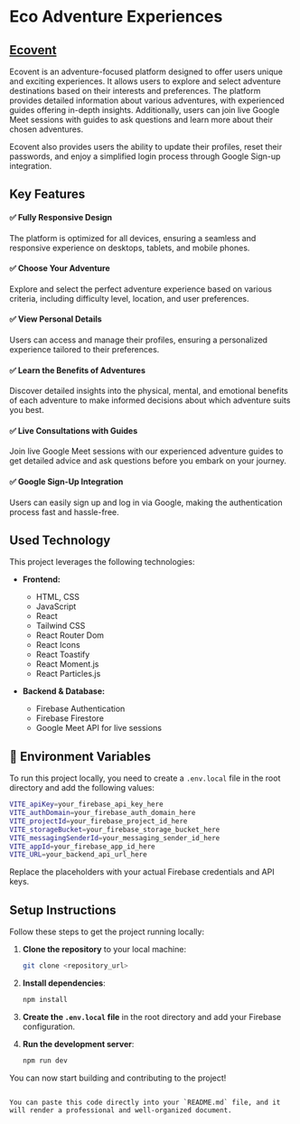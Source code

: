 # Eco Adventure Experiences

## [Ecovent](https://ecovent-bd.web.app)

Ecovent is an adventure-focused platform designed to offer users unique and exciting experiences. It allows users to explore and select adventure destinations based on their interests and preferences. The platform provides detailed information about various adventures, with experienced guides offering in-depth insights. Additionally, users can join live Google Meet sessions with guides to ask questions and learn more about their chosen adventures.

Ecovent also provides users the ability to update their profiles, reset their passwords, and enjoy a simplified login process through Google Sign-up integration.

## Key Features

#### ✅ Fully Responsive Design

The platform is optimized for all devices, ensuring a seamless and responsive experience on desktops, tablets, and mobile phones.

#### ✅ Choose Your Adventure

Explore and select the perfect adventure experience based on various criteria, including difficulty level, location, and user preferences.

#### ✅ View Personal Details

Users can access and manage their profiles, ensuring a personalized experience tailored to their preferences.

#### ✅ Learn the Benefits of Adventures

Discover detailed insights into the physical, mental, and emotional benefits of each adventure to make informed decisions about which adventure suits you best.

#### ✅ Live Consultations with Guides

Join live Google Meet sessions with our experienced adventure guides to get detailed advice and ask questions before you embark on your journey.

#### ✅ Google Sign-Up Integration

Users can easily sign up and log in via Google, making the authentication process fast and hassle-free.

## Used Technology

This project leverages the following technologies:

- **Frontend:**

  - HTML, CSS
  - JavaScript
  - React
  - Tailwind CSS
  - React Router Dom
  - React Icons
  - React Toastify
  - React Moment.js
  - React Particles.js

- **Backend & Database:**
  - Firebase Authentication
  - Firebase Firestore
  - Google Meet API for live sessions

## 🔑 Environment Variables

To run this project locally, you need to create a `.env.local` file in the root directory and add the following values:

```bash
VITE_apiKey=your_firebase_api_key_here
VITE_authDomain=your_firebase_auth_domain_here
VITE_projectId=your_firebase_project_id_here
VITE_storageBucket=your_firebase_storage_bucket_here
VITE_messagingSenderId=your_messaging_sender_id_here
VITE_appId=your_firebase_app_id_here
VITE_URL=your_backend_api_url_here
```

Replace the placeholders with your actual Firebase credentials and API keys.

## Setup Instructions

Follow these steps to get the project running locally:

1. **Clone the repository** to your local machine:

   ```bash
   git clone <repository_url>
   ```

2. **Install dependencies**:

   ```bash
   npm install
   ```

3. **Create the `.env.local` file** in the root directory and add your Firebase configuration.

4. **Run the development server**:

   ```bash
   npm run dev
   ```

You can now start building and contributing to the project!

```

You can paste this code directly into your `README.md` file, and it will render a professional and well-organized document.
```
